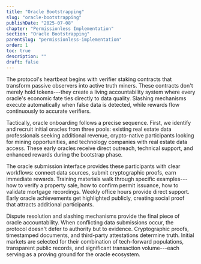 ```yaml
---
title: "Oracle Bootstrapping"
slug: "oracle-bootstrapping"
publishDate: "2025-07-08"
chapter: "Permissionless Implementation"
section: "Oracle Bootstrapping"
parentSlug: "permissionless-implementation"
order: 1
toc: true
description: ""
draft: false
---
```


The protocol's heartbeat begins with verifier staking contracts that transform passive observers into active truth miners. These contracts don't merely hold tokens---they create a living accountability system where every oracle's economic fate ties directly to data quality. Slashing mechanisms execute automatically when false data is detected, while rewards flow continuously to accurate verifiers.

Tactically, oracle onboarding follows a precise sequence. First, we identify and recruit initial oracles from three pools: existing real estate data professionals seeking additional revenue, crypto-native participants looking for mining opportunities, and technology companies with real estate data access. These early oracles receive direct outreach, technical support, and enhanced rewards during the bootstrap phase.

The oracle submission interface provides these participants with clear workflows: connect data sources, submit cryptographic proofs, earn immediate rewards. Training materials walk through specific examples---how to verify a property sale, how to confirm permit issuance, how to validate mortgage recordings. Weekly office hours provide direct support. Early oracle achievements get highlighted publicly, creating social proof that attracts additional participants.

Dispute resolution and slashing mechanisms provide the final piece of oracle accountability. When conflicting data submissions occur, the protocol doesn't defer to authority but to evidence. Cryptographic proofs, timestamped documents, and third-party attestations determine truth. Initial markets are selected for their combination of tech-forward populations, transparent public records, and significant transaction volume---each serving as a proving ground for the oracle ecosystem.
